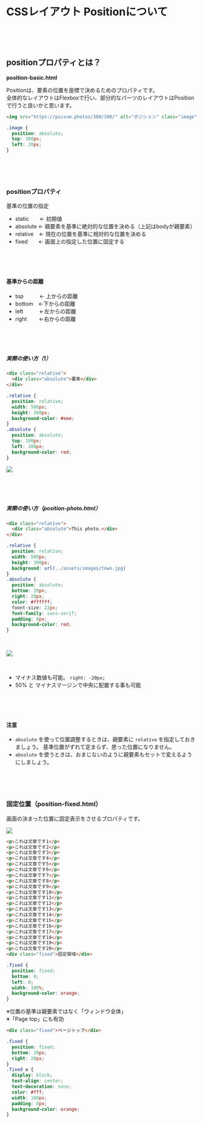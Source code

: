 # CSSレイアウト Positionについて

<br><br><br>

## positionプロパティとは？

**position-basic.html**

Positionは、要素の位置を座標で決めるためのプロパティです。  
全体的なレイアウトはFlexboxで行い、部分的なパーツのレイアウトはPositionで行うと良いかと思います。


```html
<img src="https://picsum.photos/300/300/" alt="ポジション" class="image">
```
```css
.image {
  position: absolute;
  top: 300px;
  left: 20px;
}
```
<br><br><br>

### positionプロパティ

基準の位置の指定

- static　　← 初期値
- absolute  ← 親要素を基準に絶対的な位置を決める（上記はbodyが親要素）
- relative　← 現在の位置を基準に相対的な位置を決める
- fixed　　← 画面上の指定した位置に固定する

<br><br><br>

#### 基準からの距離

- top　　　← 上からの距離
- bottom　←下からの距離
- left　　　←左からの距離
- right　　 ←右からの距離

<br><br><br>

##### 実際の使い方（1）

```html
<div class="relative">
  <div class="absolute">要素</div>
</div>
```
```css
.relative {
  position: relative;
  width: 500px;
  height: 300px;
  background-color: #eee;
}
.absolute {
  position: absolute;
  top: 100px;
  left: 200px;
  background-color: red;
}
```

![](https://laro.jp/wp-content/uploads/2019/11/lesson-css-position1.png)

<br><br><br>

##### 実際の使い方（position-photo.html）

```html
<div class="relative">
  <div class="absolute">This photo.</div>
</div>
```
```css
.relative {
  position: relative;
  width: 500px;
  height: 300px;
  background: url(../assets/images/town.jpg)
}
.absolute {
  position: absolute;
  bottom: 20px;
  right: 20px;
  color: #ffffff;
  foont-size: 22px;
  font-family: sans-serif;
  padding: 8px;
  background-color: red;
}
```
<br>

![](https://laro.jp/wp-content/uploads/2019/11/lesson-css-position2.png)

<br>

- マイナス数値も可能。 `right: -20px;`  
- 50% と マイナスマージンで中央に配置する事も可能

<br><br><br>

#### 注意

* `absolute`  を使って位置調整するときは、親要素に  `relative`  を指定しておきましょう。
基準位置がずれて定まらず、思った位置になりません。
* `absolute`  を使うときは、おまじないのように親要素もセットで変えるようにしましょう。

<br><br><br>

### 固定位置（position-fixed.html）

画面の決まった位置に固定表示をさせるプロパティです。


![](https://laro.jp/wp-content/uploads/2019/11/lesson-css-position3.gif)


```html
<p>これは文章です1</p>
<p>これは文章です2</p>
<p>これは文章です3</p>
<p>これは文章です4</p>
<p>これは文章です5</p>
<p>これは文章です6</p>
<p>これは文章です7</p>
<p>これは文章です8</p>
<p>これは文章です9</p>
<p>これは文章です10</p>
<p>これは文章です11</p>
<p>これは文章です12</p>
<p>これは文章です13</p>
<p>これは文章です14</p>
<p>これは文章です15</p>
<p>これは文章です16</p>
<p>これは文章です17</p>
<p>これは文章です18</p>
<p>これは文章です19</p>
<p>これは文章です20</p>
<div class="fixed">固定領域</div>
```
```css
.fixed {
  position: fixed;
  bottom: 0;
  left: 0;
  width: 100%;
  background-color: orange;
}
```

※位置の基準は親要素ではなく「ウィンドウ全体」  
※「Page top」にも有効

```html
<div class="fixed">ページトップ</div>
```
```css    
.fixed {
  position: fixed;
  bottom: 20px;
  right: 20px;
}
.fixed a {
  display: block;
  text-align: center;
  text-decoration: none;
  color: #fff;
  width: 100px;
  padding: 8px;
  background-color: orange;
}
```